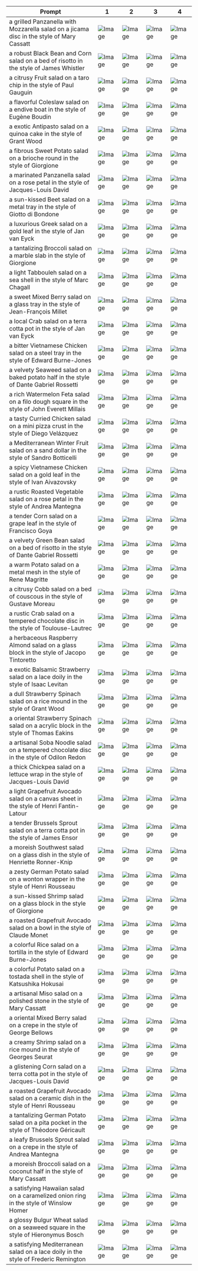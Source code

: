 | Prompt | 1 | 2 | 3 | 4 |
|-|-|-|-|-|
| a grilled Panzanella with Mozzarella salad on a jicama disc in the style of Mary Cassatt | ![Image](https://salad-benchmark-public-assets.s3.us-east-2.amazonaws.com/sdxl/f099a710-5d23-4e31-b101-8a286d83f536-0.jpg) | ![Image](https://salad-benchmark-public-assets.s3.us-east-2.amazonaws.com/sdxl/f099a710-5d23-4e31-b101-8a286d83f536-1.jpg) | ![Image](https://salad-benchmark-public-assets.s3.us-east-2.amazonaws.com/sdxl/f099a710-5d23-4e31-b101-8a286d83f536-2.jpg) | ![Image](https://salad-benchmark-public-assets.s3.us-east-2.amazonaws.com/sdxl/f099a710-5d23-4e31-b101-8a286d83f536-3.jpg) |
| a robust Black Bean and Corn salad on a bed of risotto in the style of James Whistler | ![Image](https://salad-benchmark-public-assets.s3.us-east-2.amazonaws.com/sdxl/144450f2-e7ae-439a-bd89-2298aebc983a-0.jpg) | ![Image](https://salad-benchmark-public-assets.s3.us-east-2.amazonaws.com/sdxl/144450f2-e7ae-439a-bd89-2298aebc983a-1.jpg) | ![Image](https://salad-benchmark-public-assets.s3.us-east-2.amazonaws.com/sdxl/144450f2-e7ae-439a-bd89-2298aebc983a-2.jpg) | ![Image](https://salad-benchmark-public-assets.s3.us-east-2.amazonaws.com/sdxl/144450f2-e7ae-439a-bd89-2298aebc983a-3.jpg) |
| a citrusy Fruit salad on a taro chip in the style of Paul Gauguin | ![Image](https://salad-benchmark-public-assets.s3.us-east-2.amazonaws.com/sdxl/f58838b6-f721-4091-a817-21f94de01284-0.jpg) | ![Image](https://salad-benchmark-public-assets.s3.us-east-2.amazonaws.com/sdxl/f58838b6-f721-4091-a817-21f94de01284-1.jpg) | ![Image](https://salad-benchmark-public-assets.s3.us-east-2.amazonaws.com/sdxl/f58838b6-f721-4091-a817-21f94de01284-2.jpg) | ![Image](https://salad-benchmark-public-assets.s3.us-east-2.amazonaws.com/sdxl/f58838b6-f721-4091-a817-21f94de01284-3.jpg) |
| a flavorful Coleslaw salad on a endive boat in the style of Eugène Boudin | ![Image](https://salad-benchmark-public-assets.s3.us-east-2.amazonaws.com/sdxl/771c6230-afdb-47b5-bde4-b6655f20c094-0.jpg) | ![Image](https://salad-benchmark-public-assets.s3.us-east-2.amazonaws.com/sdxl/771c6230-afdb-47b5-bde4-b6655f20c094-1.jpg) | ![Image](https://salad-benchmark-public-assets.s3.us-east-2.amazonaws.com/sdxl/771c6230-afdb-47b5-bde4-b6655f20c094-2.jpg) | ![Image](https://salad-benchmark-public-assets.s3.us-east-2.amazonaws.com/sdxl/771c6230-afdb-47b5-bde4-b6655f20c094-3.jpg) |
| a exotic Antipasto salad on a quinoa cake in the style of Grant Wood | ![Image](https://salad-benchmark-public-assets.s3.us-east-2.amazonaws.com/sdxl/2cc0a3e2-514c-4ea5-9030-b9257ac58df8-0.jpg) | ![Image](https://salad-benchmark-public-assets.s3.us-east-2.amazonaws.com/sdxl/2cc0a3e2-514c-4ea5-9030-b9257ac58df8-1.jpg) | ![Image](https://salad-benchmark-public-assets.s3.us-east-2.amazonaws.com/sdxl/2cc0a3e2-514c-4ea5-9030-b9257ac58df8-2.jpg) | ![Image](https://salad-benchmark-public-assets.s3.us-east-2.amazonaws.com/sdxl/2cc0a3e2-514c-4ea5-9030-b9257ac58df8-3.jpg) |
| a fibrous Sweet Potato salad on a brioche round in the style of Giorgione | ![Image](https://salad-benchmark-public-assets.s3.us-east-2.amazonaws.com/sdxl/6bb9a9fe-0d08-4d13-bd14-318a9d1e84c0-0.jpg) | ![Image](https://salad-benchmark-public-assets.s3.us-east-2.amazonaws.com/sdxl/6bb9a9fe-0d08-4d13-bd14-318a9d1e84c0-1.jpg) | ![Image](https://salad-benchmark-public-assets.s3.us-east-2.amazonaws.com/sdxl/6bb9a9fe-0d08-4d13-bd14-318a9d1e84c0-2.jpg) | ![Image](https://salad-benchmark-public-assets.s3.us-east-2.amazonaws.com/sdxl/6bb9a9fe-0d08-4d13-bd14-318a9d1e84c0-3.jpg) |
| a marinated Panzanella salad on a rose petal in the style of Jacques-Louis David | ![Image](https://salad-benchmark-public-assets.s3.us-east-2.amazonaws.com/sdxl/c706aedc-d14f-475e-9dc6-1666a0ae4a05-0.jpg) | ![Image](https://salad-benchmark-public-assets.s3.us-east-2.amazonaws.com/sdxl/c706aedc-d14f-475e-9dc6-1666a0ae4a05-1.jpg) | ![Image](https://salad-benchmark-public-assets.s3.us-east-2.amazonaws.com/sdxl/c706aedc-d14f-475e-9dc6-1666a0ae4a05-2.jpg) | ![Image](https://salad-benchmark-public-assets.s3.us-east-2.amazonaws.com/sdxl/c706aedc-d14f-475e-9dc6-1666a0ae4a05-3.jpg) |
| a sun-kissed Beet salad on a metal tray in the style of Giotto di Bondone | ![Image](https://salad-benchmark-public-assets.s3.us-east-2.amazonaws.com/sdxl/25268696-b251-4a19-aef1-8154a3ba44b5-0.jpg) | ![Image](https://salad-benchmark-public-assets.s3.us-east-2.amazonaws.com/sdxl/25268696-b251-4a19-aef1-8154a3ba44b5-1.jpg) | ![Image](https://salad-benchmark-public-assets.s3.us-east-2.amazonaws.com/sdxl/25268696-b251-4a19-aef1-8154a3ba44b5-2.jpg) | ![Image](https://salad-benchmark-public-assets.s3.us-east-2.amazonaws.com/sdxl/25268696-b251-4a19-aef1-8154a3ba44b5-3.jpg) |
| a luxurious Greek salad on a gold leaf in the style of Jan van Eyck | ![Image](https://salad-benchmark-public-assets.s3.us-east-2.amazonaws.com/sdxl/1f5e0a06-4069-4bdc-9173-cb4288c0147c-0.jpg) | ![Image](https://salad-benchmark-public-assets.s3.us-east-2.amazonaws.com/sdxl/1f5e0a06-4069-4bdc-9173-cb4288c0147c-1.jpg) | ![Image](https://salad-benchmark-public-assets.s3.us-east-2.amazonaws.com/sdxl/1f5e0a06-4069-4bdc-9173-cb4288c0147c-2.jpg) | ![Image](https://salad-benchmark-public-assets.s3.us-east-2.amazonaws.com/sdxl/1f5e0a06-4069-4bdc-9173-cb4288c0147c-3.jpg) |
| a tantalizing Broccoli salad on a marble slab in the style of Giorgione | ![Image](https://salad-benchmark-public-assets.s3.us-east-2.amazonaws.com/sdxl/c42c3951-6700-440a-81b5-c29267b7a354-0.jpg) | ![Image](https://salad-benchmark-public-assets.s3.us-east-2.amazonaws.com/sdxl/c42c3951-6700-440a-81b5-c29267b7a354-1.jpg) | ![Image](https://salad-benchmark-public-assets.s3.us-east-2.amazonaws.com/sdxl/c42c3951-6700-440a-81b5-c29267b7a354-2.jpg) | ![Image](https://salad-benchmark-public-assets.s3.us-east-2.amazonaws.com/sdxl/c42c3951-6700-440a-81b5-c29267b7a354-3.jpg) |
| a light Tabbouleh salad on a sea shell in the style of Marc Chagall | ![Image](https://salad-benchmark-public-assets.s3.us-east-2.amazonaws.com/sdxl/d8c3a82b-5092-44df-8bae-bd52454f2e26-0.jpg) | ![Image](https://salad-benchmark-public-assets.s3.us-east-2.amazonaws.com/sdxl/d8c3a82b-5092-44df-8bae-bd52454f2e26-1.jpg) | ![Image](https://salad-benchmark-public-assets.s3.us-east-2.amazonaws.com/sdxl/d8c3a82b-5092-44df-8bae-bd52454f2e26-2.jpg) | ![Image](https://salad-benchmark-public-assets.s3.us-east-2.amazonaws.com/sdxl/d8c3a82b-5092-44df-8bae-bd52454f2e26-3.jpg) |
| a sweet Mixed Berry salad on a glass tray in the style of Jean-François Millet | ![Image](https://salad-benchmark-public-assets.s3.us-east-2.amazonaws.com/sdxl/2e9b0556-d961-433a-a258-ecb24d647a93-0.jpg) | ![Image](https://salad-benchmark-public-assets.s3.us-east-2.amazonaws.com/sdxl/2e9b0556-d961-433a-a258-ecb24d647a93-1.jpg) | ![Image](https://salad-benchmark-public-assets.s3.us-east-2.amazonaws.com/sdxl/2e9b0556-d961-433a-a258-ecb24d647a93-2.jpg) | ![Image](https://salad-benchmark-public-assets.s3.us-east-2.amazonaws.com/sdxl/2e9b0556-d961-433a-a258-ecb24d647a93-3.jpg) |
| a local Crab salad on a terra cotta pot in the style of Jan van Eyck | ![Image](https://salad-benchmark-public-assets.s3.us-east-2.amazonaws.com/sdxl/4a517182-c313-420e-a4ab-75888cf00eec-0.jpg) | ![Image](https://salad-benchmark-public-assets.s3.us-east-2.amazonaws.com/sdxl/4a517182-c313-420e-a4ab-75888cf00eec-1.jpg) | ![Image](https://salad-benchmark-public-assets.s3.us-east-2.amazonaws.com/sdxl/4a517182-c313-420e-a4ab-75888cf00eec-2.jpg) | ![Image](https://salad-benchmark-public-assets.s3.us-east-2.amazonaws.com/sdxl/4a517182-c313-420e-a4ab-75888cf00eec-3.jpg) |
| a bitter Vietnamese Chicken salad on a steel tray in the style of Edward Burne-Jones | ![Image](https://salad-benchmark-public-assets.s3.us-east-2.amazonaws.com/sdxl/7ae1cd0a-a034-4ac4-8cf3-f611613951ae-0.jpg) | ![Image](https://salad-benchmark-public-assets.s3.us-east-2.amazonaws.com/sdxl/7ae1cd0a-a034-4ac4-8cf3-f611613951ae-1.jpg) | ![Image](https://salad-benchmark-public-assets.s3.us-east-2.amazonaws.com/sdxl/7ae1cd0a-a034-4ac4-8cf3-f611613951ae-2.jpg) | ![Image](https://salad-benchmark-public-assets.s3.us-east-2.amazonaws.com/sdxl/7ae1cd0a-a034-4ac4-8cf3-f611613951ae-3.jpg) |
| a velvety Seaweed salad on a baked potato half in the style of Dante Gabriel Rossetti | ![Image](https://salad-benchmark-public-assets.s3.us-east-2.amazonaws.com/sdxl/52ab8cac-f4ed-4f06-9e05-01512f3d3752-0.jpg) | ![Image](https://salad-benchmark-public-assets.s3.us-east-2.amazonaws.com/sdxl/52ab8cac-f4ed-4f06-9e05-01512f3d3752-1.jpg) | ![Image](https://salad-benchmark-public-assets.s3.us-east-2.amazonaws.com/sdxl/52ab8cac-f4ed-4f06-9e05-01512f3d3752-2.jpg) | ![Image](https://salad-benchmark-public-assets.s3.us-east-2.amazonaws.com/sdxl/52ab8cac-f4ed-4f06-9e05-01512f3d3752-3.jpg) |
| a rich Watermelon Feta salad on a filo dough square in the style of John Everett Millais | ![Image](https://salad-benchmark-public-assets.s3.us-east-2.amazonaws.com/sdxl/d2aa9379-baea-4a1b-b46b-8c35cc083f58-0.jpg) | ![Image](https://salad-benchmark-public-assets.s3.us-east-2.amazonaws.com/sdxl/d2aa9379-baea-4a1b-b46b-8c35cc083f58-1.jpg) | ![Image](https://salad-benchmark-public-assets.s3.us-east-2.amazonaws.com/sdxl/d2aa9379-baea-4a1b-b46b-8c35cc083f58-2.jpg) | ![Image](https://salad-benchmark-public-assets.s3.us-east-2.amazonaws.com/sdxl/d2aa9379-baea-4a1b-b46b-8c35cc083f58-3.jpg) |
| a tasty Curried Chicken salad on a mini pizza crust in the style of Diego Velázquez | ![Image](https://salad-benchmark-public-assets.s3.us-east-2.amazonaws.com/sdxl/63c79b19-b317-4224-a890-2c571f86a77a-0.jpg) | ![Image](https://salad-benchmark-public-assets.s3.us-east-2.amazonaws.com/sdxl/63c79b19-b317-4224-a890-2c571f86a77a-1.jpg) | ![Image](https://salad-benchmark-public-assets.s3.us-east-2.amazonaws.com/sdxl/63c79b19-b317-4224-a890-2c571f86a77a-2.jpg) | ![Image](https://salad-benchmark-public-assets.s3.us-east-2.amazonaws.com/sdxl/63c79b19-b317-4224-a890-2c571f86a77a-3.jpg) |
| a Mediterranean Winter Fruit salad on a sand dollar in the style of Sandro Botticelli | ![Image](https://salad-benchmark-public-assets.s3.us-east-2.amazonaws.com/sdxl/deb0c2d2-5c7b-4056-af02-5b6b30570f48-0.jpg) | ![Image](https://salad-benchmark-public-assets.s3.us-east-2.amazonaws.com/sdxl/deb0c2d2-5c7b-4056-af02-5b6b30570f48-1.jpg) | ![Image](https://salad-benchmark-public-assets.s3.us-east-2.amazonaws.com/sdxl/deb0c2d2-5c7b-4056-af02-5b6b30570f48-2.jpg) | ![Image](https://salad-benchmark-public-assets.s3.us-east-2.amazonaws.com/sdxl/deb0c2d2-5c7b-4056-af02-5b6b30570f48-3.jpg) |
| a spicy Vietnamese Chicken salad on a gold leaf in the style of Ivan Aivazovsky | ![Image](https://salad-benchmark-public-assets.s3.us-east-2.amazonaws.com/sdxl/19a031b1-7e4e-4fdf-9749-82e33403ff97-0.jpg) | ![Image](https://salad-benchmark-public-assets.s3.us-east-2.amazonaws.com/sdxl/19a031b1-7e4e-4fdf-9749-82e33403ff97-1.jpg) | ![Image](https://salad-benchmark-public-assets.s3.us-east-2.amazonaws.com/sdxl/19a031b1-7e4e-4fdf-9749-82e33403ff97-2.jpg) | ![Image](https://salad-benchmark-public-assets.s3.us-east-2.amazonaws.com/sdxl/19a031b1-7e4e-4fdf-9749-82e33403ff97-3.jpg) |
| a rustic Roasted Vegetable salad on a rose petal in the style of Andrea Mantegna | ![Image](https://salad-benchmark-public-assets.s3.us-east-2.amazonaws.com/sdxl/800bb0f0-11aa-4089-9c09-c60895e4eb33-0.jpg) | ![Image](https://salad-benchmark-public-assets.s3.us-east-2.amazonaws.com/sdxl/800bb0f0-11aa-4089-9c09-c60895e4eb33-1.jpg) | ![Image](https://salad-benchmark-public-assets.s3.us-east-2.amazonaws.com/sdxl/800bb0f0-11aa-4089-9c09-c60895e4eb33-2.jpg) | ![Image](https://salad-benchmark-public-assets.s3.us-east-2.amazonaws.com/sdxl/800bb0f0-11aa-4089-9c09-c60895e4eb33-3.jpg) |
| a tender Corn salad on a grape leaf in the style of Francisco Goya | ![Image](https://salad-benchmark-public-assets.s3.us-east-2.amazonaws.com/sdxl/fa0981e3-8a3b-4911-b3bb-f9212723fb8c-0.jpg) | ![Image](https://salad-benchmark-public-assets.s3.us-east-2.amazonaws.com/sdxl/fa0981e3-8a3b-4911-b3bb-f9212723fb8c-1.jpg) | ![Image](https://salad-benchmark-public-assets.s3.us-east-2.amazonaws.com/sdxl/fa0981e3-8a3b-4911-b3bb-f9212723fb8c-2.jpg) | ![Image](https://salad-benchmark-public-assets.s3.us-east-2.amazonaws.com/sdxl/fa0981e3-8a3b-4911-b3bb-f9212723fb8c-3.jpg) |
| a velvety Green Bean salad on a bed of risotto in the style of Dante Gabriel Rossetti | ![Image](https://salad-benchmark-public-assets.s3.us-east-2.amazonaws.com/sdxl/cefbd452-8fb0-4af3-a111-7ea34c01c7cf-0.jpg) | ![Image](https://salad-benchmark-public-assets.s3.us-east-2.amazonaws.com/sdxl/cefbd452-8fb0-4af3-a111-7ea34c01c7cf-1.jpg) | ![Image](https://salad-benchmark-public-assets.s3.us-east-2.amazonaws.com/sdxl/cefbd452-8fb0-4af3-a111-7ea34c01c7cf-2.jpg) | ![Image](https://salad-benchmark-public-assets.s3.us-east-2.amazonaws.com/sdxl/cefbd452-8fb0-4af3-a111-7ea34c01c7cf-3.jpg) |
| a warm Potato salad on a metal mesh in the style of Rene Magritte | ![Image](https://salad-benchmark-public-assets.s3.us-east-2.amazonaws.com/sdxl/6d28a68a-9e28-4298-9d06-7b616aa4df7b-0.jpg) | ![Image](https://salad-benchmark-public-assets.s3.us-east-2.amazonaws.com/sdxl/6d28a68a-9e28-4298-9d06-7b616aa4df7b-1.jpg) | ![Image](https://salad-benchmark-public-assets.s3.us-east-2.amazonaws.com/sdxl/6d28a68a-9e28-4298-9d06-7b616aa4df7b-2.jpg) | ![Image](https://salad-benchmark-public-assets.s3.us-east-2.amazonaws.com/sdxl/6d28a68a-9e28-4298-9d06-7b616aa4df7b-3.jpg) |
| a citrusy Cobb salad on a bed of couscous in the style of Gustave Moreau | ![Image](https://salad-benchmark-public-assets.s3.us-east-2.amazonaws.com/sdxl/b4829fdc-d350-4bca-be2e-d953d49b2d99-0.jpg) | ![Image](https://salad-benchmark-public-assets.s3.us-east-2.amazonaws.com/sdxl/b4829fdc-d350-4bca-be2e-d953d49b2d99-1.jpg) | ![Image](https://salad-benchmark-public-assets.s3.us-east-2.amazonaws.com/sdxl/b4829fdc-d350-4bca-be2e-d953d49b2d99-2.jpg) | ![Image](https://salad-benchmark-public-assets.s3.us-east-2.amazonaws.com/sdxl/b4829fdc-d350-4bca-be2e-d953d49b2d99-3.jpg) |
| a rustic Crab salad on a tempered chocolate disc in the style of Toulouse-Lautrec | ![Image](https://salad-benchmark-public-assets.s3.us-east-2.amazonaws.com/sdxl/7ad3109c-1d00-450c-8077-63d7654b01d4-0.jpg) | ![Image](https://salad-benchmark-public-assets.s3.us-east-2.amazonaws.com/sdxl/7ad3109c-1d00-450c-8077-63d7654b01d4-1.jpg) | ![Image](https://salad-benchmark-public-assets.s3.us-east-2.amazonaws.com/sdxl/7ad3109c-1d00-450c-8077-63d7654b01d4-2.jpg) | ![Image](https://salad-benchmark-public-assets.s3.us-east-2.amazonaws.com/sdxl/7ad3109c-1d00-450c-8077-63d7654b01d4-3.jpg) |
| a herbaceous Raspberry Almond salad on a glass block in the style of Jacopo Tintoretto | ![Image](https://salad-benchmark-public-assets.s3.us-east-2.amazonaws.com/sdxl/242f84a4-4916-4f14-9b72-32b819371c7a-0.jpg) | ![Image](https://salad-benchmark-public-assets.s3.us-east-2.amazonaws.com/sdxl/242f84a4-4916-4f14-9b72-32b819371c7a-1.jpg) | ![Image](https://salad-benchmark-public-assets.s3.us-east-2.amazonaws.com/sdxl/242f84a4-4916-4f14-9b72-32b819371c7a-2.jpg) | ![Image](https://salad-benchmark-public-assets.s3.us-east-2.amazonaws.com/sdxl/242f84a4-4916-4f14-9b72-32b819371c7a-3.jpg) |
| a exotic Balsamic Strawberry salad on a lace doily in the style of Isaac Levitan | ![Image](https://salad-benchmark-public-assets.s3.us-east-2.amazonaws.com/sdxl/590a1c73-1d9b-48df-94af-3c6f14d4e396-0.jpg) | ![Image](https://salad-benchmark-public-assets.s3.us-east-2.amazonaws.com/sdxl/590a1c73-1d9b-48df-94af-3c6f14d4e396-1.jpg) | ![Image](https://salad-benchmark-public-assets.s3.us-east-2.amazonaws.com/sdxl/590a1c73-1d9b-48df-94af-3c6f14d4e396-2.jpg) | ![Image](https://salad-benchmark-public-assets.s3.us-east-2.amazonaws.com/sdxl/590a1c73-1d9b-48df-94af-3c6f14d4e396-3.jpg) |
| a dull Strawberry Spinach salad on a rice mound in the style of Grant Wood | ![Image](https://salad-benchmark-public-assets.s3.us-east-2.amazonaws.com/sdxl/8725dae1-871c-4a9a-896c-25aa977572f7-0.jpg) | ![Image](https://salad-benchmark-public-assets.s3.us-east-2.amazonaws.com/sdxl/8725dae1-871c-4a9a-896c-25aa977572f7-1.jpg) | ![Image](https://salad-benchmark-public-assets.s3.us-east-2.amazonaws.com/sdxl/8725dae1-871c-4a9a-896c-25aa977572f7-2.jpg) | ![Image](https://salad-benchmark-public-assets.s3.us-east-2.amazonaws.com/sdxl/8725dae1-871c-4a9a-896c-25aa977572f7-3.jpg) |
| a oriental Strawberry Spinach salad on a acrylic block in the style of Thomas Eakins | ![Image](https://salad-benchmark-public-assets.s3.us-east-2.amazonaws.com/sdxl/637a9fee-5e79-49ea-8f19-0f2555690041-0.jpg) | ![Image](https://salad-benchmark-public-assets.s3.us-east-2.amazonaws.com/sdxl/637a9fee-5e79-49ea-8f19-0f2555690041-1.jpg) | ![Image](https://salad-benchmark-public-assets.s3.us-east-2.amazonaws.com/sdxl/637a9fee-5e79-49ea-8f19-0f2555690041-2.jpg) | ![Image](https://salad-benchmark-public-assets.s3.us-east-2.amazonaws.com/sdxl/637a9fee-5e79-49ea-8f19-0f2555690041-3.jpg) |
| a artisanal Soba Noodle salad on a tempered chocolate disc in the style of Odilon Redon | ![Image](https://salad-benchmark-public-assets.s3.us-east-2.amazonaws.com/sdxl/c13ec48a-4721-4f3d-92f3-a0c46c3da0b4-0.jpg) | ![Image](https://salad-benchmark-public-assets.s3.us-east-2.amazonaws.com/sdxl/c13ec48a-4721-4f3d-92f3-a0c46c3da0b4-1.jpg) | ![Image](https://salad-benchmark-public-assets.s3.us-east-2.amazonaws.com/sdxl/c13ec48a-4721-4f3d-92f3-a0c46c3da0b4-2.jpg) | ![Image](https://salad-benchmark-public-assets.s3.us-east-2.amazonaws.com/sdxl/c13ec48a-4721-4f3d-92f3-a0c46c3da0b4-3.jpg) |
| a thick Chickpea salad on a lettuce wrap in the style of Jacques-Louis David | ![Image](https://salad-benchmark-public-assets.s3.us-east-2.amazonaws.com/sdxl/71988266-1ef2-4b1e-842a-1c46f92f5700-0.jpg) | ![Image](https://salad-benchmark-public-assets.s3.us-east-2.amazonaws.com/sdxl/71988266-1ef2-4b1e-842a-1c46f92f5700-1.jpg) | ![Image](https://salad-benchmark-public-assets.s3.us-east-2.amazonaws.com/sdxl/71988266-1ef2-4b1e-842a-1c46f92f5700-2.jpg) | ![Image](https://salad-benchmark-public-assets.s3.us-east-2.amazonaws.com/sdxl/71988266-1ef2-4b1e-842a-1c46f92f5700-3.jpg) |
| a light Grapefruit Avocado salad on a canvas sheet in the style of Henri Fantin-Latour | ![Image](https://salad-benchmark-public-assets.s3.us-east-2.amazonaws.com/sdxl/4e07dc64-e62f-49dd-a9ed-2ac9b97fe295-0.jpg) | ![Image](https://salad-benchmark-public-assets.s3.us-east-2.amazonaws.com/sdxl/4e07dc64-e62f-49dd-a9ed-2ac9b97fe295-1.jpg) | ![Image](https://salad-benchmark-public-assets.s3.us-east-2.amazonaws.com/sdxl/4e07dc64-e62f-49dd-a9ed-2ac9b97fe295-2.jpg) | ![Image](https://salad-benchmark-public-assets.s3.us-east-2.amazonaws.com/sdxl/4e07dc64-e62f-49dd-a9ed-2ac9b97fe295-3.jpg) |
| a tender Brussels Sprout salad on a terra cotta pot in the style of James Ensor | ![Image](https://salad-benchmark-public-assets.s3.us-east-2.amazonaws.com/sdxl/94540080-e622-430d-b80d-0327c842209e-0.jpg) | ![Image](https://salad-benchmark-public-assets.s3.us-east-2.amazonaws.com/sdxl/94540080-e622-430d-b80d-0327c842209e-1.jpg) | ![Image](https://salad-benchmark-public-assets.s3.us-east-2.amazonaws.com/sdxl/94540080-e622-430d-b80d-0327c842209e-2.jpg) | ![Image](https://salad-benchmark-public-assets.s3.us-east-2.amazonaws.com/sdxl/94540080-e622-430d-b80d-0327c842209e-3.jpg) |
| a moreish Southwest salad on a glass dish in the style of Henriette Ronner-Knip | ![Image](https://salad-benchmark-public-assets.s3.us-east-2.amazonaws.com/sdxl/56e691ac-2a1c-4e0f-a6e7-2fbf97a9a94b-0.jpg) | ![Image](https://salad-benchmark-public-assets.s3.us-east-2.amazonaws.com/sdxl/56e691ac-2a1c-4e0f-a6e7-2fbf97a9a94b-1.jpg) | ![Image](https://salad-benchmark-public-assets.s3.us-east-2.amazonaws.com/sdxl/56e691ac-2a1c-4e0f-a6e7-2fbf97a9a94b-2.jpg) | ![Image](https://salad-benchmark-public-assets.s3.us-east-2.amazonaws.com/sdxl/56e691ac-2a1c-4e0f-a6e7-2fbf97a9a94b-3.jpg) |
| a zesty German Potato salad on a wonton wrapper in the style of Henri Rousseau | ![Image](https://salad-benchmark-public-assets.s3.us-east-2.amazonaws.com/sdxl/83645c6b-593e-4a37-bd0b-0667ab98d1fd-0.jpg) | ![Image](https://salad-benchmark-public-assets.s3.us-east-2.amazonaws.com/sdxl/83645c6b-593e-4a37-bd0b-0667ab98d1fd-1.jpg) | ![Image](https://salad-benchmark-public-assets.s3.us-east-2.amazonaws.com/sdxl/83645c6b-593e-4a37-bd0b-0667ab98d1fd-2.jpg) | ![Image](https://salad-benchmark-public-assets.s3.us-east-2.amazonaws.com/sdxl/83645c6b-593e-4a37-bd0b-0667ab98d1fd-3.jpg) |
| a sun-kissed Shrimp salad on a glass block in the style of Giorgione | ![Image](https://salad-benchmark-public-assets.s3.us-east-2.amazonaws.com/sdxl/0c5627f7-e7c6-4705-b5e0-35fc6697bdf9-0.jpg) | ![Image](https://salad-benchmark-public-assets.s3.us-east-2.amazonaws.com/sdxl/0c5627f7-e7c6-4705-b5e0-35fc6697bdf9-1.jpg) | ![Image](https://salad-benchmark-public-assets.s3.us-east-2.amazonaws.com/sdxl/0c5627f7-e7c6-4705-b5e0-35fc6697bdf9-2.jpg) | ![Image](https://salad-benchmark-public-assets.s3.us-east-2.amazonaws.com/sdxl/0c5627f7-e7c6-4705-b5e0-35fc6697bdf9-3.jpg) |
| a roasted Grapefruit Avocado salad on a bowl in the style of Claude Monet | ![Image](https://salad-benchmark-public-assets.s3.us-east-2.amazonaws.com/sdxl/42345954-dbcb-4936-8ed8-2635cfa501ee-0.jpg) | ![Image](https://salad-benchmark-public-assets.s3.us-east-2.amazonaws.com/sdxl/42345954-dbcb-4936-8ed8-2635cfa501ee-1.jpg) | ![Image](https://salad-benchmark-public-assets.s3.us-east-2.amazonaws.com/sdxl/42345954-dbcb-4936-8ed8-2635cfa501ee-2.jpg) | ![Image](https://salad-benchmark-public-assets.s3.us-east-2.amazonaws.com/sdxl/42345954-dbcb-4936-8ed8-2635cfa501ee-3.jpg) |
| a colorful Rice salad on a tortilla in the style of Edward Burne-Jones | ![Image](https://salad-benchmark-public-assets.s3.us-east-2.amazonaws.com/sdxl/06f83095-0284-4507-8ced-87a561963c66-0.jpg) | ![Image](https://salad-benchmark-public-assets.s3.us-east-2.amazonaws.com/sdxl/06f83095-0284-4507-8ced-87a561963c66-1.jpg) | ![Image](https://salad-benchmark-public-assets.s3.us-east-2.amazonaws.com/sdxl/06f83095-0284-4507-8ced-87a561963c66-2.jpg) | ![Image](https://salad-benchmark-public-assets.s3.us-east-2.amazonaws.com/sdxl/06f83095-0284-4507-8ced-87a561963c66-3.jpg) |
| a colorful Potato salad on a tostada shell in the style of Katsushika Hokusai | ![Image](https://salad-benchmark-public-assets.s3.us-east-2.amazonaws.com/sdxl/3ccdf29f-7bf6-42b0-a786-29eff5e48c82-0.jpg) | ![Image](https://salad-benchmark-public-assets.s3.us-east-2.amazonaws.com/sdxl/3ccdf29f-7bf6-42b0-a786-29eff5e48c82-1.jpg) | ![Image](https://salad-benchmark-public-assets.s3.us-east-2.amazonaws.com/sdxl/3ccdf29f-7bf6-42b0-a786-29eff5e48c82-2.jpg) | ![Image](https://salad-benchmark-public-assets.s3.us-east-2.amazonaws.com/sdxl/3ccdf29f-7bf6-42b0-a786-29eff5e48c82-3.jpg) |
| a artisanal Miso salad on a polished stone in the style of Mary Cassatt | ![Image](https://salad-benchmark-public-assets.s3.us-east-2.amazonaws.com/sdxl/43fefd12-58bf-43c4-aed5-6e12cc3eb5d4-0.jpg) | ![Image](https://salad-benchmark-public-assets.s3.us-east-2.amazonaws.com/sdxl/43fefd12-58bf-43c4-aed5-6e12cc3eb5d4-1.jpg) | ![Image](https://salad-benchmark-public-assets.s3.us-east-2.amazonaws.com/sdxl/43fefd12-58bf-43c4-aed5-6e12cc3eb5d4-2.jpg) | ![Image](https://salad-benchmark-public-assets.s3.us-east-2.amazonaws.com/sdxl/43fefd12-58bf-43c4-aed5-6e12cc3eb5d4-3.jpg) |
| a oriental Mixed Berry salad on a crepe in the style of George Bellows | ![Image](https://salad-benchmark-public-assets.s3.us-east-2.amazonaws.com/sdxl/1d31284b-5681-47c0-a47e-72a658a435dd-0.jpg) | ![Image](https://salad-benchmark-public-assets.s3.us-east-2.amazonaws.com/sdxl/1d31284b-5681-47c0-a47e-72a658a435dd-1.jpg) | ![Image](https://salad-benchmark-public-assets.s3.us-east-2.amazonaws.com/sdxl/1d31284b-5681-47c0-a47e-72a658a435dd-2.jpg) | ![Image](https://salad-benchmark-public-assets.s3.us-east-2.amazonaws.com/sdxl/1d31284b-5681-47c0-a47e-72a658a435dd-3.jpg) |
| a creamy Shrimp salad on a rice mound in the style of Georges Seurat | ![Image](https://salad-benchmark-public-assets.s3.us-east-2.amazonaws.com/sdxl/eff9582c-a216-44a1-9b98-f460191af22b-0.jpg) | ![Image](https://salad-benchmark-public-assets.s3.us-east-2.amazonaws.com/sdxl/eff9582c-a216-44a1-9b98-f460191af22b-1.jpg) | ![Image](https://salad-benchmark-public-assets.s3.us-east-2.amazonaws.com/sdxl/eff9582c-a216-44a1-9b98-f460191af22b-2.jpg) | ![Image](https://salad-benchmark-public-assets.s3.us-east-2.amazonaws.com/sdxl/eff9582c-a216-44a1-9b98-f460191af22b-3.jpg) |
| a glistening Corn salad on a terra cotta pot in the style of Jacques-Louis David | ![Image](https://salad-benchmark-public-assets.s3.us-east-2.amazonaws.com/sdxl/ef87ffb0-6c25-4b84-af86-f99ae0a0af98-0.jpg) | ![Image](https://salad-benchmark-public-assets.s3.us-east-2.amazonaws.com/sdxl/ef87ffb0-6c25-4b84-af86-f99ae0a0af98-1.jpg) | ![Image](https://salad-benchmark-public-assets.s3.us-east-2.amazonaws.com/sdxl/ef87ffb0-6c25-4b84-af86-f99ae0a0af98-2.jpg) | ![Image](https://salad-benchmark-public-assets.s3.us-east-2.amazonaws.com/sdxl/ef87ffb0-6c25-4b84-af86-f99ae0a0af98-3.jpg) |
| a roasted Grapefruit Avocado salad on a ceramic dish in the style of Henri Rousseau | ![Image](https://salad-benchmark-public-assets.s3.us-east-2.amazonaws.com/sdxl/77a43b16-e953-4068-b4b9-1a0a0842ed35-0.jpg) | ![Image](https://salad-benchmark-public-assets.s3.us-east-2.amazonaws.com/sdxl/77a43b16-e953-4068-b4b9-1a0a0842ed35-1.jpg) | ![Image](https://salad-benchmark-public-assets.s3.us-east-2.amazonaws.com/sdxl/77a43b16-e953-4068-b4b9-1a0a0842ed35-2.jpg) | ![Image](https://salad-benchmark-public-assets.s3.us-east-2.amazonaws.com/sdxl/77a43b16-e953-4068-b4b9-1a0a0842ed35-3.jpg) |
| a tantalizing German Potato salad on a pita pocket in the style of Théodore Géricault | ![Image](https://salad-benchmark-public-assets.s3.us-east-2.amazonaws.com/sdxl/c6baa8a5-ab39-4687-8064-90c81b452688-0.jpg) | ![Image](https://salad-benchmark-public-assets.s3.us-east-2.amazonaws.com/sdxl/c6baa8a5-ab39-4687-8064-90c81b452688-1.jpg) | ![Image](https://salad-benchmark-public-assets.s3.us-east-2.amazonaws.com/sdxl/c6baa8a5-ab39-4687-8064-90c81b452688-2.jpg) | ![Image](https://salad-benchmark-public-assets.s3.us-east-2.amazonaws.com/sdxl/c6baa8a5-ab39-4687-8064-90c81b452688-3.jpg) |
| a leafy Brussels Sprout salad on a crepe in the style of Andrea Mantegna | ![Image](https://salad-benchmark-public-assets.s3.us-east-2.amazonaws.com/sdxl/7b340a2a-b62c-47e0-acaa-9a3bb62dd3ef-0.jpg) | ![Image](https://salad-benchmark-public-assets.s3.us-east-2.amazonaws.com/sdxl/7b340a2a-b62c-47e0-acaa-9a3bb62dd3ef-1.jpg) | ![Image](https://salad-benchmark-public-assets.s3.us-east-2.amazonaws.com/sdxl/7b340a2a-b62c-47e0-acaa-9a3bb62dd3ef-2.jpg) | ![Image](https://salad-benchmark-public-assets.s3.us-east-2.amazonaws.com/sdxl/7b340a2a-b62c-47e0-acaa-9a3bb62dd3ef-3.jpg) |
| a moreish Broccoli salad on a coconut half in the style of Mary Cassatt | ![Image](https://salad-benchmark-public-assets.s3.us-east-2.amazonaws.com/sdxl/e10a0e1f-1d4d-4909-8893-acb912eced6d-0.jpg) | ![Image](https://salad-benchmark-public-assets.s3.us-east-2.amazonaws.com/sdxl/e10a0e1f-1d4d-4909-8893-acb912eced6d-1.jpg) | ![Image](https://salad-benchmark-public-assets.s3.us-east-2.amazonaws.com/sdxl/e10a0e1f-1d4d-4909-8893-acb912eced6d-2.jpg) | ![Image](https://salad-benchmark-public-assets.s3.us-east-2.amazonaws.com/sdxl/e10a0e1f-1d4d-4909-8893-acb912eced6d-3.jpg) |
| a satisfying Hawaiian salad on a caramelized onion ring in the style of Winslow Homer | ![Image](https://salad-benchmark-public-assets.s3.us-east-2.amazonaws.com/sdxl/7d398630-17c8-4890-8914-edc5112cf612-0.jpg) | ![Image](https://salad-benchmark-public-assets.s3.us-east-2.amazonaws.com/sdxl/7d398630-17c8-4890-8914-edc5112cf612-1.jpg) | ![Image](https://salad-benchmark-public-assets.s3.us-east-2.amazonaws.com/sdxl/7d398630-17c8-4890-8914-edc5112cf612-2.jpg) | ![Image](https://salad-benchmark-public-assets.s3.us-east-2.amazonaws.com/sdxl/7d398630-17c8-4890-8914-edc5112cf612-3.jpg) |
| a glossy Bulgur Wheat salad on a seaweed square in the style of Hieronymus Bosch | ![Image](https://salad-benchmark-public-assets.s3.us-east-2.amazonaws.com/sdxl/fe4fa822-f0f1-41c3-83c9-e2d0606cb2d3-0.jpg) | ![Image](https://salad-benchmark-public-assets.s3.us-east-2.amazonaws.com/sdxl/fe4fa822-f0f1-41c3-83c9-e2d0606cb2d3-1.jpg) | ![Image](https://salad-benchmark-public-assets.s3.us-east-2.amazonaws.com/sdxl/fe4fa822-f0f1-41c3-83c9-e2d0606cb2d3-2.jpg) | ![Image](https://salad-benchmark-public-assets.s3.us-east-2.amazonaws.com/sdxl/fe4fa822-f0f1-41c3-83c9-e2d0606cb2d3-3.jpg) |
| a satisfying Mediterranean salad on a lace doily in the style of Frederic Remington | ![Image](https://salad-benchmark-public-assets.s3.us-east-2.amazonaws.com/sdxl/72694c2d-1348-428a-be2b-079f8737ead2-0.jpg) | ![Image](https://salad-benchmark-public-assets.s3.us-east-2.amazonaws.com/sdxl/72694c2d-1348-428a-be2b-079f8737ead2-1.jpg) | ![Image](https://salad-benchmark-public-assets.s3.us-east-2.amazonaws.com/sdxl/72694c2d-1348-428a-be2b-079f8737ead2-2.jpg) | ![Image](https://salad-benchmark-public-assets.s3.us-east-2.amazonaws.com/sdxl/72694c2d-1348-428a-be2b-079f8737ead2-3.jpg) |
